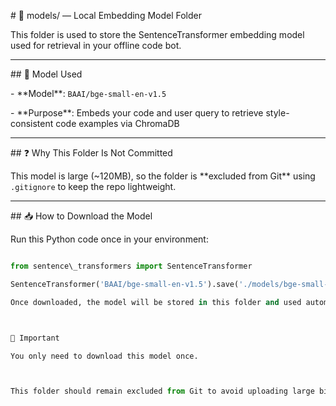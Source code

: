 \# 📁 models/ — Local Embedding Model Folder



This folder is used to store the SentenceTransformer embedding model used for retrieval in your offline code bot.



---



\## 🧠 Model Used



\- \*\*Model\*\*: `BAAI/bge-small-en-v1.5`

\- \*\*Purpose\*\*: Embeds your code and user query to retrieve style-consistent code examples via ChromaDB



---



\## ❓ Why This Folder Is Not Committed



This model is large (~120MB), so the folder is \*\*excluded from Git\*\* using `.gitignore` to keep the repo lightweight.



---



\## 📥 How to Download the Model



Run this Python code once in your environment:



```python

from sentence\_transformers import SentenceTransformer

SentenceTransformer('BAAI/bge-small-en-v1.5').save('./models/bge-small-en-v1.5')

Once downloaded, the model will be stored in this folder and used automatically during RAG-based retrieval.



📌 Important

You only need to download this model once.



This folder should remain excluded from Git to avoid uploading large binary data.



